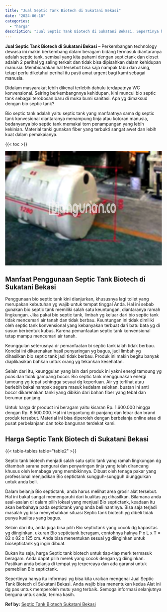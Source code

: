 ```yaml
---
title: "Jual Septic Tank Biotech di Sukatani Bekasi"
date: "2024-06-18"
categories: 
  - "harga"
description: "Jual Septic Tank Biotech di Sukatani Bekasi. Sepertinya hanya itu informasi yg bisa kita uraikan mengenai Jual Septic Tank Biotech di Sukatani Bekasi. Anda w..."
---
```


**Jual Septic Tank Biotech di Sukatani Bekasi** – Perkembangan technology dewasa ini makin berkembang dalam beragam bidang termasuk diantaranya adalah septic tank. semisal yang kita pahami dengan septictank dan closet adalah 2 perihal yg saling terkait dan tidak bisa dipisahkan dalam kehidupan manusia. Membicarakan hal tersebut bisa saja nampak tabu dan asing, tetapi perlu diketahui perihal itu pasti amat urgent bagi kami sebagai manusia.

Didalam masyarakat lebih dikenal terlebih dahulu terdapatnya WC konvensional. Seiring berkembangnnya kehidupan, kini muncul bio septic tank sebagai terobosan baru di muka bumi sanitasi. Apa yg dimaksud dengan bio septic tank?

Bio septic tank adalah yaitu septic tank yang manfaatnya sama dg septic tank konvesional diantaranya menampung tinja atau kotoran manusia, bedanyanya bio septic tank memakai torn penampungan yang lebih kekinian. Material tanki gunakan fiber yang terbukti sangat awet dan lebih kuat dalam pemakaianya.

{{< toc >}}

![Jual Septic Tank Biotech di Sukatani Bekasi](/images/jual-bio-septictank-04.png)

## Manfaat Penggunaan Septic Tank Biotech di Sukatani Bekasi

Penggunaan bio septic tank kini dianjurkan, khususnya lagi toilet yang merupakan kebutuhan yg wajib untuk tempat tinggal Anda. Hal ini sebab gunakan bio septic tank memiliki salah satu keuntungan, diantaranya ramah lingkungan. Jika pakai bio septic tank, limbah yg keluar dari bio septic tank tidak mencemari air tanah dan tidak berbau. Keuntungan ini tidak dimiliki oleh septic tank konvensional yang kebanyakan terbuat dari batu bata yg di susun berbentuk kubus. Karena pemanfaatan septic tank konvensional tetap mampu mencemari air tanah.

Keunggulan seterusnya dr pemanfaatan bi septic tank ialah tidak berbau. Kondisi ini dikarenakan hasil penyaringan yg bagus, jadi limbah yg dihasilkan bio septic tank jadi tidak berbau. Produk ini makin begitu banyak diaplikasikan bahkan untuk orang yg tekankan kesehatan.

Selain dari itu, keunggulan yang lain dari produk ini yakni energi tamoung yg poas dan tidak gampang bocor. Bio septic tank menggunakan energi tamoung yg tepat sehingga sesuai dg keperluan. Air yg terlihat atau berlebih bakal nampak segera masuk kedalam selokan. buatan ini anti bocor dikarenakan tanki yang dibikin dari bahan fiber yang tebal dan berumur panjang.

Untuk harga dr product ini beragam yaitu kisaran Rp. 1.600.000 hingga dengan Rp. 8.500.000. Hal ini tergantung dr panjang dan lebar dan brand produk tersebut. Material ini bisa diperoleh dengan berbelanja online atau di pusat perbelanjaan dan toko bangunan terdekat kami.

## Harga Septic Tank Biotech di Sukatani Bekasi

{{< table-tables table="table2" >}}

Septic tank biotech menjadi salah satu sptic tank yang ramah lingkungan dg ditambah sarana pengurai dan penyaringan tinja yang telah dirancang khusus oleh lemabaga yang membikinnya. Dibuat oleh tenaga pakar yang professional menjadikan Bio septictank sungguh-sungguh diunggulkan untuk anda beli.

Dalam belanja Bio septictank, anda harus melihat area grosir alat tersebut. Hal ini bakal sangat memengaruhi dari kualitas yg dihasilkan. Bilamana anda asal-asalan di dalam pilih lokasi yang menjual Bio septictank, keadaan itu akan berbahaya pada septictank yang anda beli nantinya. Bisa saja terjadi masalah yg bisa menyebabkan situasi Septic tank biotech yg dibeli tidak punya kualitas yang bagus.

Selain dari itu, anda juga bisa pilih Bio septictank yang cocok dg kapasitas yg diinginkan. ukuran Bio septictank beragam, contohnya halnya P x L x T = 82 x 82 x 125 cm. Anda bisa menentukan sesuai yg diinginkan untuk bioseptictank yg ingin dibuat.

Bukan itu saja, harga Septic tank biotech untuk tiap-tiap merk termasuk beragam. Anda dapat pilih merek yang cocok dengan yg diinginkan. Pastikan anda belanja di tempat yg terpercaya dan ada garansi untuk pemeblian Bio septictank.

Sepertinya hanya itu informasi yg bisa kita uraikan mengenai Jual Septic Tank Biotech di Sukatani Bekasi. Anda wajib bisa menentukan kedua Alat ini dg pas untuk memperoleh mutu yang terbaik. Semoga informasi selanjutnya berguna untuk anda, terima kasih.

**Ref by:** [Septic Tank Biotech Sukatani Bekasi](https://id.wikipedia.org/wiki/Septic)
